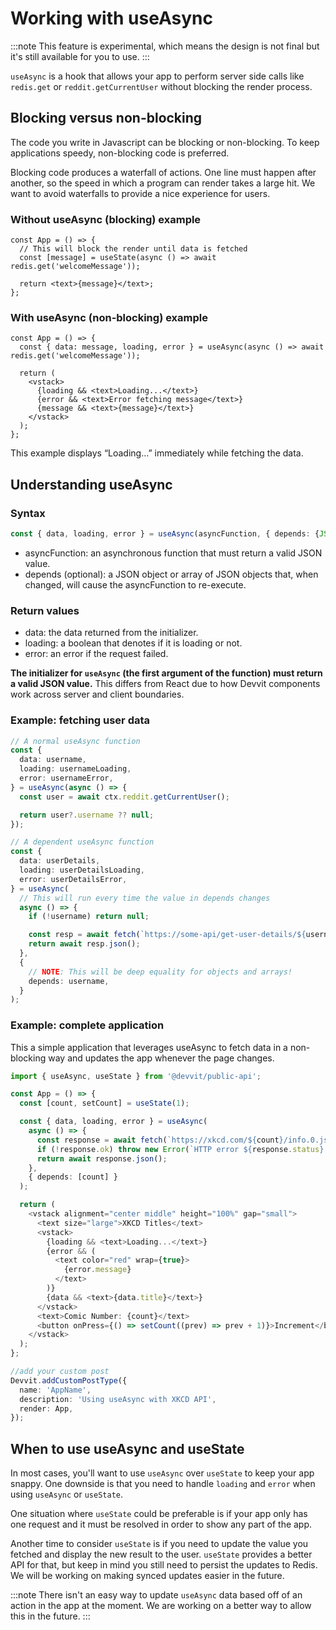 # Working with useAsync

:::note
This feature is experimental, which means the design is not final but it's still available for you to use.
:::

`useAsync` is a hook that allows your app to perform server side calls like `redis.get` or `reddit.getCurrentUser` without blocking the render process.

## Blocking versus non-blocking

The code you write in Javascript can be blocking or non-blocking. To keep applications speedy, non-blocking code is preferred.

Blocking code produces a waterfall of actions. One line must happen after another, so the speed in which a program can render takes a large hit. We want to avoid waterfalls to provide a nice experience for users.

### Without useAsync (blocking) example

```tsx
const App = () => {
  // This will block the render until data is fetched
  const [message] = useState(async () => await redis.get('welcomeMessage'));

  return <text>{message}</text>;
};
```

### With useAsync (non-blocking) example

```tsx
const App = () => {
  const { data: message, loading, error } = useAsync(async () => await redis.get('welcomeMessage'));

  return (
    <vstack>
      {loading && <text>Loading...</text>}
      {error && <text>Error fetching message</text>}
      {message && <text>{message}</text>}
    </vstack>
  );
};
```

This example displays “Loading…” immediately while fetching the data.

## Understanding useAsync

### Syntax

```ts
const { data, loading, error } = useAsync(asyncFunction, { depends: {JSON object} });
```

- asyncFunction: an asynchronous function that must return a valid JSON value.
- depends (optional): a JSON object or array of JSON objects that, when changed, will cause the asyncFunction to re-execute.

### Return values

- data: the data returned from the initializer.
- loading: a boolean that denotes if it is loading or not.
- error: an error if the request failed.

**The initializer for `useAsync` (the first argument of the function) must return a valid JSON value.** This differs from React due to how Devvit components work across server and client boundaries.

### Example: fetching user data

```ts
// A normal useAsync function
const {
  data: username,
  loading: usernameLoading,
  error: usernameError,
} = useAsync(async () => {
  const user = await ctx.reddit.getCurrentUser();

  return user?.username ?? null;
});

// A dependent useAsync function
const {
  data: userDetails,
  loading: userDetailsLoading,
  error: userDetailsError,
} = useAsync(
  // This will run every time the value in depends changes
  async () => {
    if (!username) return null;

    const resp = await fetch(`https://some-api/get-user-details/${username}`);
    return await resp.json();
  },
  {
    // NOTE: This will be deep equality for objects and arrays!
    depends: username,
  }
);
```

### Example: complete application

This a simple application that leverages useAsync to fetch data in a non-blocking way and updates the app whenever the page changes.

```ts
import { useAsync, useState } from '@devvit/public-api';

const App = () => {
  const [count, setCount] = useState(1);

  const { data, loading, error } = useAsync(
    async () => {
      const response = await fetch(`https://xkcd.com/${count}/info.0.json`);
      if (!response.ok) throw new Error(`HTTP error ${response.status}: ${response.statusText}`);
      return await response.json();
    },
    { depends: [count] }
  );

  return (
    <vstack alignment="center middle" height="100%" gap="small">
      <text size="large">XKCD Titles</text>
      <vstack>
        {loading && <text>Loading...</text>}
        {error && (
          <text color="red" wrap={true}>
            {error.message}
          </text>
        )}
        {data && <text>{data.title}</text>}
      </vstack>
      <text>Comic Number: {count}</text>
      <button onPress={() => setCount((prev) => prev + 1)}>Increment</button>
    </vstack>
  );
};

//add your custom post
Devvit.addCustomPostType({
  name: 'AppName',
  description: 'Using useAsync with XKCD API',
  render: App,
});
```

## When to use useAsync and useState

In most cases, you'll want to use `useAsync` over `useState` to keep your app snappy. One downside is that you need to handle `loading` and `error` when using `useAsync` or `useState`.

One situation where `useState` could be preferable is if your app only has one request and it must be resolved in order to show any part of the app.

Another time to consider `useState` is if you need to update the value you fetched and display the new result to the user. `useState` provides a better API for that, but keep in mind you still need to persist the updates to Redis. We will be working on making synced updates easier in the future.

:::note
There isn't an easy way to update `useAsync` data based off of an action in the app at the moment. We are working on a better way to allow this in the future.
:::
